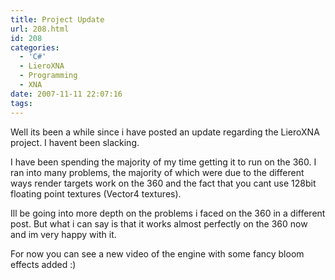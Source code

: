 ```yaml
---
title: Project Update
url: 208.html
id: 208
categories:
  - 'C#'
  - LieroXNA
  - Programming
  - XNA
date: 2007-11-11 22:07:16
tags:
---
```


Well its been a while since i have posted an update regarding the LieroXNA project. I havent been slacking.&nbsp;

<!-- more -->

I have been spending the majority of my time getting it to run on the 360\. I ran into many problems, the majority of which were due to the different ways render targets work on the 360 and the fact that you cant use 128bit floating point textures (Vector4 textures).

Ill be going into more depth on the problems i faced on the 360 in a different post. But what i can say is that it works almost perfectly on the 360 now and im very happy with it.

For now you can see a new video of the engine with some fancy bloom effects added :)

<object width="640" height="505"><param name="movie" value="https://www.youtube.com/v/MocF1IU-5dc&amp;hl=en_GB&amp;fs=1?rel=0"></param><param name="allowFullScreen" value="true"></param><param name="allowscriptaccess" value="always"></param><embed src="https://www.youtube.com/v/MocF1IU-5dc&amp;hl=en_GB&amp;fs=1?rel=0" type="application/x-shockwave-flash" allowscriptaccess="always" allowfullscreen="true" width="640" height="505"></embed></object>
